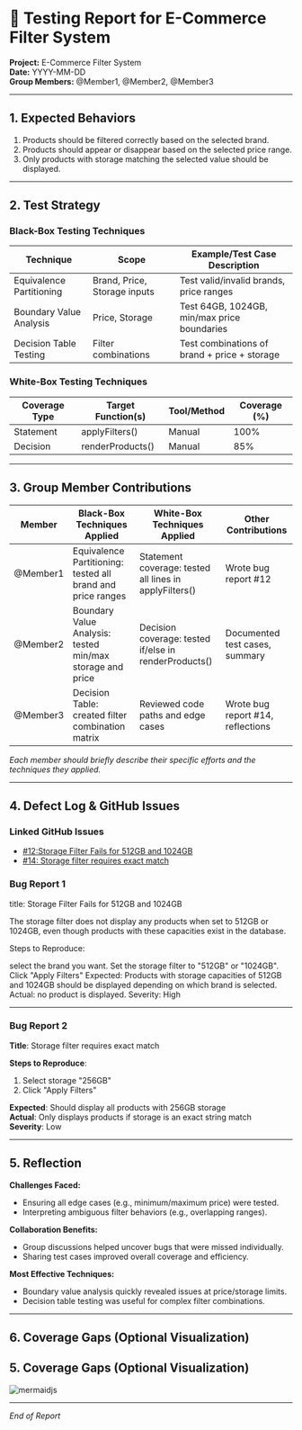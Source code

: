 # 🧪 Testing Report for E-Commerce Filter System

**Project:** E-Commerce Filter System  
**Date:** YYYY-MM-DD  
**Group Members:** @Member1, @Member2, @Member3

---

## 1. Expected Behaviors

1. Products should be filtered correctly based on the selected brand.
2. Products should appear or disappear based on the selected price range.
3. Only products with storage matching the selected value should be displayed.

---

## 2. Test Strategy

### Black-Box Testing Techniques

| Technique                | Scope                        | Example/Test Case Description                 |
|--------------------------|------------------------------|----------------------------------------------|
| Equivalence Partitioning | Brand, Price, Storage inputs | Test valid/invalid brands, price ranges      |
| Boundary Value Analysis  | Price, Storage               | Test 64GB, 1024GB, min/max price boundaries  |
| Decision Table Testing   | Filter combinations          | Test combinations of brand + price + storage |

### White-Box Testing Techniques

| Coverage Type   | Target Function(s)     | Tool/Method | Coverage (%) |
|-----------------|-----------------------|-------------|--------------|
| Statement       | applyFilters()        | Manual      | 100%         |
| Decision        | renderProducts()      | Manual      | 85%          |

---

## 3. Group Member Contributions

| Member    | Black-Box Techniques Applied          | White-Box Techniques Applied         | Other Contributions                |
|-----------|--------------------------------------|-------------------------------------|------------------------------------|
| @Member1  | Equivalence Partitioning: tested all brand and price ranges | Statement coverage: tested all lines in applyFilters() | Wrote bug report #12               |
| @Member2  | Boundary Value Analysis: tested min/max storage and price | Decision coverage: tested if/else in renderProducts() | Documented test cases, summary     |
| @Member3  | Decision Table: created filter combination matrix | Reviewed code paths and edge cases | Wrote bug report #14, reflections  |

*Each member should briefly describe their specific efforts and the techniques they applied.*

---

## 4. Defect Log & GitHub Issues

### Linked GitHub Issues

- [#12:Storage Filter Fails for 512GB and 1024GB](https://github.com/PLP-Database-Design/week-4-rosewanjirukabingu/issues/2)
- [#14: Storage filter requires exact match](https://github.com/PLP-Database-DEPT/swt-w4/issues/14)

### Bug Report 1

title: Storage Filter Fails for 512GB and 1024GB

The storage filter does not display any products when set to 512GB or 1024GB, even though products with these capacities exist in the database.

Steps to Reproduce:

select the brand you want.
Set the storage filter to "512GB" or "1024GB".
Click "Apply Filters"
Expected: Products with storage capacities of 512GB and 1024GB should be displayed depending on which brand is selected.
Actual: no product is displayed.
Severity: High

---

### Bug Report 2

**Title**: Storage filter requires exact match

**Steps to Reproduce**:
1. Select storage "256GB"
2. Click "Apply Filters"

**Expected**: Should display all products with 256GB storage  
**Actual**: Only displays products if storage is an exact string match  
**Severity**: Low

---

## 5. Reflection

**Challenges Faced:**  
- Ensuring all edge cases (e.g., minimum/maximum price) were tested.
- Interpreting ambiguous filter behaviors (e.g., overlapping ranges).

**Collaboration Benefits:**  
- Group discussions helped uncover bugs that were missed individually.
- Sharing test cases improved overall coverage and efficiency.

**Most Effective Techniques:**  
- Boundary value analysis quickly revealed issues at price/storage limits.
- Decision table testing was useful for complex filter combinations.

---

## 6. Coverage Gaps (Optional Visualization)


## 5. Coverage Gaps (Optional Visualization)
![mermaidjs](https://github.com/user-attachments/assets/3f0e2915-2256-42be-b3ba-40b0ce0413cc)

---

*End of Report*

